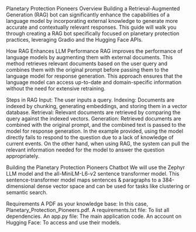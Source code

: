 Planetary Protection Pioneers
Overview
Building a Retrieval-Augmented Generation (RAG) bot can significantly enhance the capabilities of a language model by incorporating external knowledge to generate more accurate and contextually relevant responses. This guide will walk you through creating a RAG bot specifically focused on planetary protection practices, leveraging Gradio and the Hugging Face APIs.

How RAG Enhances LLM Performance
RAG improves the performance of language models by augmenting them with external documents. This method retrieves relevant documents based on the user query and combines them with the original prompt before passing them to the language model for response generation. This approach ensures that the language model can access up-to-date and domain-specific information without the need for extensive retraining.

Steps in RAG
Input: The user inputs a query.
Indexing: Documents are indexed by chunking, generating embeddings, and storing them in a vector database.
Retrieval: Relevant documents are retrieved by comparing the query against the indexed vectors.
Generation: Retrieved documents are combined with the original prompt, and the combined text is passed to the model for response generation.
In the example provided, using the model directly fails to respond to the question due to a lack of knowledge of current events. On the other hand, when using RAG, the system can pull the relevant information needed for the model to answer the question appropriately.

Building the Planetary Protection Pioneers Chatbot
We will use the Zephyr LLM model and the all-MiniLM-L6-v2 sentence transformer model. This sentence-transformer model maps sentences & paragraphs to a 384-dimensional dense vector space and can be used for tasks like clustering or semantic search.

Requirements
A PDF as your knowledge base: In this case, Planetary_Protection_Pioneers.pdf.
A requirements.txt file: To list all dependencies.
An app.py file: The main application code.
An account on Hugging Face: To access and use their models.
